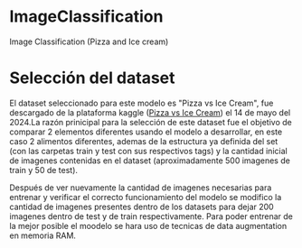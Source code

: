 # ImageClassification

Image Classification (Pizza and Ice cream)

# Selección del dataset 

El dataset seleccionado para este modelo es "Pizza vs Ice Cream", fue descargado de la plataforma kaggle ([Pizza vs Ice Cream](https://www.kaggle.com/datasets/hemendrasr/pizza-vs-ice-cream)) el 14 de mayo del 2024.La razón prinicipal para la selección de este dataset fue el objetivo de comparar 2 elementos diferentes usando el modelo a desarrollar, en este caso 2 alimentos diferentes, ademas de la estructura ya definida del set (con las carpetas train y test con sus respectivos tags) y la cantidad inicial de imagenes contenidas en el dataset (aproximadamente 500 imagenes de train y 50 de test).

Después de ver nuevamente la cantidad de imagenes necesarias para entrenar y verificar el correcto funcionamiento del modelo se modifico la cantidad de imagenes presentes dentro de los datasets para dejar 200 imagenes dentro de test y de train respectivamente. Para poder entrenar de la mejor posible el moodelo se hara uso de tecnicas de data augmentation en memoria RAM.
